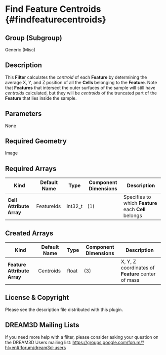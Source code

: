 Find Feature Centroids {#findfeaturecentroids}
=============

## Group (Subgroup) ##
Generic (Misc)

## Description ##
This **Filter** calculates the _centroid_ of each **Feature** by determining the average X, Y, and Z position of all the **Cells** belonging to the **Feature**. Note that **Features** that intersect the outer surfaces of the sample will still have _centroids_ calculated, but they will be _centroids_ of the truncated part of the **Feature** that lies inside the sample.

## Parameters ##
None

## Required Geometry ##
Image

## Required Arrays ##
| Kind | Default Name | Type | Component Dimensions | Description |
|------|--------------|-------------|---------|-----|
| **Cell Attribute Array** | FeatureIds | int32_t | (1) | Specifies to which **Feature** each **Cell** belongs |

## Created Arrays ##
| Kind | Default Name | Type | Component Dimensions | Description |
|------|--------------|-------------|---------|-----|
| **Feature Attribute Array** | Centroids | float | (3) | X, Y, Z coordinates of **Feature** center of mass |

## License & Copyright ##

Please see the description file distributed with this plugin.

## DREAM3D Mailing Lists ##

If you need more help with a filter, please consider asking your question on the DREAM3D Users mailing list:
https://groups.google.com/forum/?hl=en#!forum/dream3d-users


